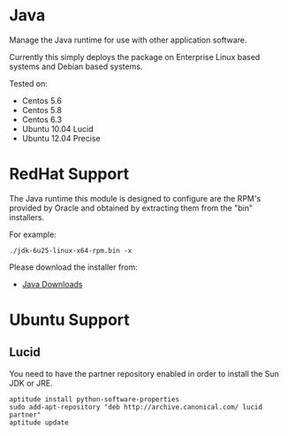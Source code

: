# Java #

Manage the Java runtime for use with other application software.

Currently this simply deploys the package on Enterprise Linux based systems and Debian based systems.

Tested on:

 * Centos 5.6
 * Centos 5.8
 * Centos 6.3
 * Ubuntu 10.04 Lucid
 * Ubuntu 12.04 Precise

# RedHat Support #

The Java runtime this module is designed to configure are the RPM's provided by Oracle and obtained by extracting them from the "bin" installers.

For example:

    ./jdk-6u25-linux-x64-rpm.bin -x

Please download the installer from:

 * [Java Downloads](http://www.oracle.com/technetwork/java/javase/downloads/jdk-6u25-download-346242.html)

# Ubuntu Support #

## Lucid ##

You need to have the partner repository enabled in order to install the Sun JDK or JRE.

    aptitude install python-software-properties
    sudo add-apt-repository "deb http://archive.canonical.com/ lucid partner"
    aptitude update

